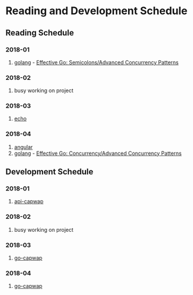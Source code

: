# Reading and Development Schedule

## Reading Schedule

### 2018-01
1. [golang](https://golang.org/) - [Effective Go: Semicolons/Advanced Concurrency Patterns]()  

### 2018-02
1. busy working on project  

### 2018-03
1. [echo](https://github.com/labstack/echo.git)  

### 2018-04
1. [angular](https://angular.io/guide/quickstart)  
2. [golang](https://golang.org/) - [Effective Go: Concurrency/Advanced Concurrency Patterns]()  


## Development Schedule

### 2018-01
1. [api-capwap](https://github.com/zqqiang/api-capwap.git)  

### 2018-02
1. busy working on project  

### 2018-03
1. [go-capwap](https://github.com/zqqiang/go-capwap.git)  

### 2018-04
1. [go-capwap](https://github.com/zqqiang/go-capwap.git)  